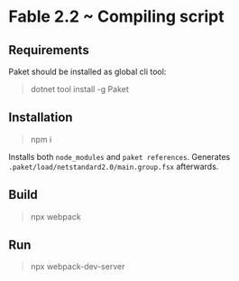 # Fable 2.2 ~ Compiling script

## Requirements

Paket should be installed as global cli tool:

> dotnet tool install -g Paket

## Installation

> npm i

Installs both `node_modules` and `paket references`.
Generates `.paket/load/netstandard2.0/main.group.fsx` afterwards.

## Build

> npx webpack

## Run

> npx webpack-dev-server